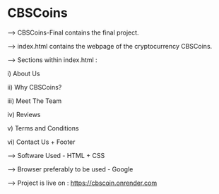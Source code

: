 # CBSCoins

--> CBSCoins-Final contains the final project.

--> index.html contains the webpage of the cryptocurrency CBSCoins.

--> Sections within index.html :

i) About Us

ii) Why CBSCoins?

iii) Meet The Team

iv) Reviews

v) Terms and Conditions

vi) Contact Us + Footer



--> Software Used - HTML + CSS

--> Browser preferably to be used - Google

--> Project is live on : https://cbscoin.onrender.com
